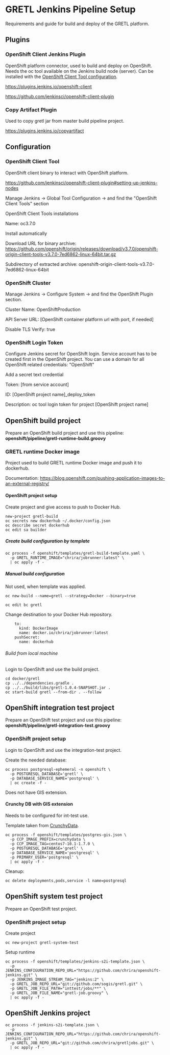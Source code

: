 GRETL Jenkins Pipeline Setup
============================
Requirements and guide for build and deploy of the GRETL platform.

Plugins
-------

### OpenShift Client Jenkins Plugin
OpenShift platform connector, used to build and deploy on OpenShift.
Needs the oc tool available on the Jenkins build node (server). Can be installed with the [OpenShift Client Tool configuration](#openShift-client-tool).

https://plugins.jenkins.io/openshift-client

https://github.com/jenkinsci/openshift-client-plugin

### Copy Artifact Plugin
Used to copy gretl jar from master build pipeline project.

https://plugins.jenkins.io/copyartifact


Configuration
-------------

### OpenShift Client Tool
OpenShift client binary to interact with OpenShift platform.

https://github.com/jenkinsci/openshift-client-plugin#setting-up-jenkins-nodes

Manage Jenkins -> Global Tool Configuration -> and find the "OpenShift Client Tools" section

OpenShift Client Tools installations

Name: oc3.7.0

Install automatically

Download URL for binary archive: https://github.com/openshift/origin/releases/download/v3.7.0/openshift-origin-client-tools-v3.7.0-7ed6862-linux-64bit.tar.gz

Subdirectory of extracted archive: openshift-origin-client-tools-v3.7.0-7ed6862-linux-64bit

### OpenShift Cluster

Manage Jenkins -> Configure System -> and find the OpenShift Plugin section.

Cluster Name: OpenShiftProduction

API Server URL: [OpenShift container platform url with port, if needed] 

Disable TLS Verify: true

### OpenShift Login Token
Configure Jenkins secret for OpenShift login.
Service account has to be created first in the OpenShift project.
You can use a domain for all OpenShift related credentials: "OpenShift"

Add a secret text credential

Token: [from service account]

ID: [OpenShift project name]_deploy_token

Description: oc tool login token for project [OpenShift project name]

OpenShift build project
-----------------------
Prepare an OpenShift build project and use this pipeline: **openshift/pipeline/gretl-runtime-build.groovy**

### GRETL runtime Docker image
Project used to build GRETL runtime Docker image and push it to dockerhub.

Documentation: https://blog.openshift.com/pushing-application-images-to-an-external-registry/

#### OpenShift project setup
Create project and give access to push to Docker Hub.

```
new-project gretl-build
oc secrets new dockerhub ~/.docker/config.json
oc describe secret dockerhub
oc edit sa builder
```

##### Create build configuration by template
```
oc process -f openshift/templates/gretl-build-template.yaml \
  -p GRETL_RUNTIME_IMAGE="chrira/jobrunner:latest" \
  | oc apply -f -
```

##### Manual build configuration
Not used, when template was applied.
```
oc new-build --name=gretl --strategy=Docker --binary=true
```
```
oc edit bc gretl
```
Change destination to your Docker Hub repository.
```
    to:
      kind: DockerImage   
      name: docker.io/chrira/jobrunner:latest
    pushSecret:
      name: dockerhub
```

###### Build from local machine
Login to OpenShift and use the build project.

```
cd docker/gretl
cp ../../dependencies.gradle .
cp ../../build/libs/gretl-1.0.4-SNAPSHOT.jar .
oc start-build gretl --from-dir . --follow

```


OpenShift integration test project
----------------------------------
Prepare an OpenShift test project and use this pipeline: **openshift/pipeline/gretl-integration-test.groovy**

### OpenShift project setup
Login to OpenShift and use the integration-test project.

Create the needed database:
```
oc process postgresql-ephemeral -n openshift \
  -p POSTGRESQL_DATABASE='gretl' \
  -p DATABASE_SERVICE_NAME='postgresql' \
  | oc create -f -
```
Does not have GIS extension.

#### Crunchy DB with GIS extension
Needs to be configured for int-test use.

Template taken from [CrunchyData](https://github.com/CrunchyData/crunchy-containers).
```
oc process -f openshift/templates/postgres-gis.json \
  -p CCP_IMAGE_PREFIX=crunchydata \
  -p CCP_IMAGE_TAG=centos7-10.1-1.7.0 \
  -p POSTGRESQL_DATABASE='gretl' \
  -p DATABASE_SERVICE_NAME='postgresql' \
  -p PRIMARY_USER='postgresql' \
  | oc apply -f -
```

Cleanup:
```
oc delete deployments,pods,service -l name=postgresql
```


OpenShift system test project
-----------------------------
Prepare an OpenShift test project.

### OpenShift project setup
Create project
```
oc new-project gretl-system-test
```
Setup runtime
```
oc process -f openshift/templates/jenkins-s2i-template.json \
  -p JENKINS_CONFIGURATION_REPO_URL="https://github.com/chrira/openshift-jenkins.git" \
  -p JENKINS_IMAGE_STREAM_TAG="jenkins:2" \
  -p GRETL_JOB_REPO_URL="git://github.com/sogis/gretl.git" \
  -p GRETL_JOB_FILE_PATH="inttest/jobs/**" \
  -p GRETL_JOB_FILE_NAME="gretl-job.groovy" \
  | oc apply -f -
```


OpenShift Jenkins project
-------------------------

```
oc process -f jenkins-s2i-template.json \
  -p JENKINS_CONFIGURATION_REPO_URL="https://github.com/chrira/openshift-jenkins.git" \
  -p GRETL_JOB_REPO_URL="git://github.com/chrira/gretljobs.git" \
  | oc apply -f -
```
